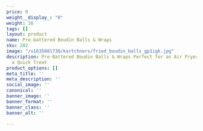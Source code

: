 ```yaml
---
price: 0
weight__display_: "0"
weight: 16
tags: []
layout: product
name: Pre-battered Boudin Balls & Wraps
sku: 202
image: "/v1635081738/kartchners/fried_boudin_balls_gp1igk.jpg"
description: Pre-Battered Boudin Balls & Wraps Perfect for an Air Fryer, or Oven for
  a Quick Treat
product_options: []
meta_title: ''
meta_description: ''
social_image: ''
canonical: ''
banner_image: ''
banner_format: ''
banner_class: ''
banner_alt: ''

---
```


